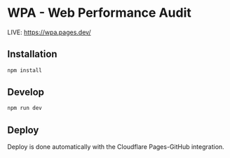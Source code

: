 # WPA - Web Performance Audit

LIVE: https://wpa.pages.dev/

## Installation

```sh
npm install
```

## Develop

```sh
npm run dev
```

## Deploy

Deploy is done automatically with the Cloudflare Pages-GitHub integration.
